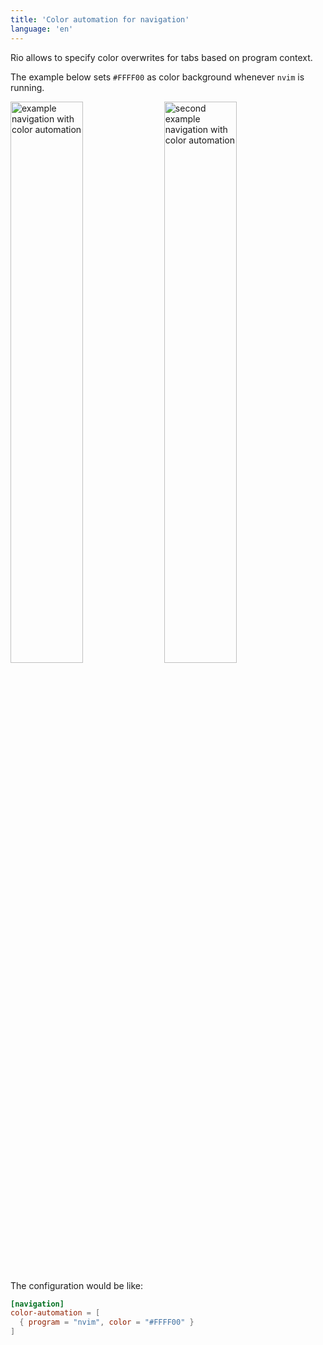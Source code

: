 ```yaml
---
title: 'Color automation for navigation'
language: 'en'
---
```


Rio allows to specify color overwrites for tabs based on program context.

The example below sets `#FFFF00` as color background whenever `nvim` is running.

<p>
<img alt="example navigation with color automation" src="/rio/assets/features/demo-colorized-navigation.png" width="48%"/>

<img alt="second example navigation with color automation" src="/rio/assets/features/demo-colorized-navigation-2.png" width="48%"/>
</p>

The configuration would be like:

```toml
[navigation]
color-automation = [
  { program = "nvim", color = "#FFFF00" }
]
```
